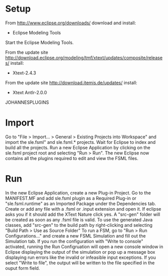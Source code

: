 # Setup
From http://www.eclipse.org/downloads/ download and install: 
 * Eclipse Modeling Tools

Start the Eclipse Modeling Tools.

From the update site http://download.eclipse.org/modeling/tmf/xtext/updates/composite/releases/ install:
 * Xtext-2.4.3

From the update site http://download.itemis.de/updates/ install:
 * Xtext Antlr-2.0.0

JOHANNESPLUGINS

# Import
Go to "File > Import... > General > Existing Projects into Workspace" and import the sle.fsml" and sle.fsml.* projects. Wait for Eclipse to index and build all the projects.
Run a new Eclipse Application by clicking on the sle.fsml project root and selecting "Run > Run". The new Eclipse now contains all the plugins required to edit and view the FSML files.

# Run
In the new Eclipse Application, create a new Plug-in Project. Go to the MANIFEST.MF and add sle.fsml plugin as a Required Plug-in or "sle.fsml.runtime" as an Imported Package under the Dependencies tab.
Create or add any file with a .fsml or .input extension and open it. If eclipse asks you if it should add the XText Nature click yes.
A "src-gen" folder will be created as soon as any .fsml file is valid. To use the generated Java classes, add "src-gen" to the build path by right-clicking and selecting "Build Path > Use as Source Folder"
To run a FSM, go to "Run > Run Configurations..." and create a new FSML Simulation and fill out the Simulation tab.
If you run the configuration with "Write to console" activated, running the Run Configruation will open a new console window in Eclipse displaying the output of the simulation or pop up a message box displaying run errors like the invalid or infeasible input exceptions. If you select "Write to file", the output will be written to the file specified in the ouput form field.
